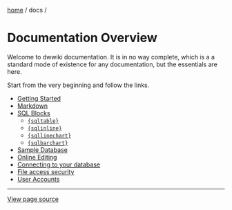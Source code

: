 [home](../) /
docs /

Documentation Overview
======================

Welcome to dwwiki documentation. It
is in no way complete, which is a a standard mode of existence
for any documentation, but the essentials are here.

Start from the very beginning and follow the links.

- [Getting Started](getting-started)
- [Markdown](markdown)
- [SQL Blocks](sql-blocks)
    - [`{sqltable}`](sqltable)
    - [`{sqlinline}`](sqlinline)
    - [`{sqllinechart}`](sqllinechart)
    - [`{sqlbarchart}`](sqlbarchart)
- [Sample Database](database/)
- [Online Editing](online-editing)
- [Connecting to your database](connecting-to-your-database)
- [File access security](file-access-security)
- [User Accounts](user-accounts)

----------------------------------------------------------------------

[View page source](index.markdown)

        

